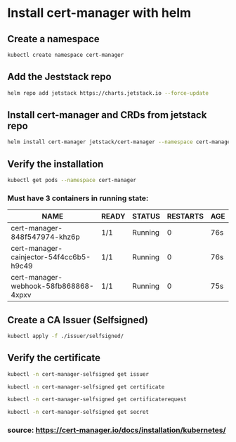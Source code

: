 # Install cert-manager with helm
  
## Create a namespace
```bash
kubectl create namespace cert-manager
```
  
## Add the Jeststack repo
```bash
helm repo add jetstack https://charts.jetstack.io --force-update
```
  
## Install cert-manager and CRDs from jetstack repo
```bash
helm install cert-manager jetstack/cert-manager --namespace cert-manager --version v1.15.0 --set crds.enabled=true
```
  
## Verify the installation

```bash
kubectl get pods --namespace cert-manager
```

### Must have 3 containers in running state:

| NAME                                    |  READY |  STATUS  |  RESTARTS |  AGE |
| ---                                     |  ---   |  ---     |  ---      |  --- |
| cert-manager-848f547974-khz6p           |  1/1   |  Running |  0        |  76s |
| cert-manager-cainjector-54f4cc6b5-h9c49 |  1/1   |  Running |  0        |  76s |
| cert-manager-webhook-58fb868868-4xpxv   |  1/1   |  Running |  0        |  75s |
  
## Create a CA Issuer (Selfsigned)
```bash
kubectl apply -f ./issuer/selfsigned/
```

## Verify the certificate
```bash
kubectl -n cert-manager-selfsigned get issuer
```

```bash
kubectl -n cert-manager-selfsigned get certificate
```

```bash
kubectl -n cert-manager-selfsigned get certificaterequest
```

```bash
kubectl -n cert-manager-selfsigned get secret
```

### source: https://cert-manager.io/docs/installation/kubernetes/